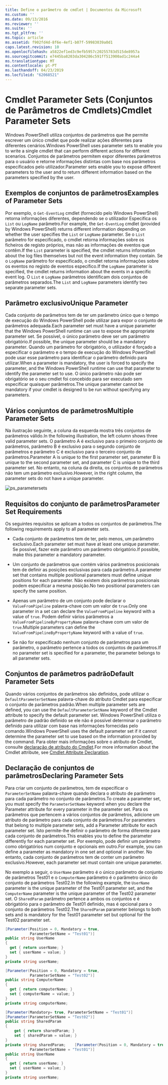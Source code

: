```yaml
---
title: Define o parâmetro de cmdlet | Documentos da Microsoft
ms.custom: ''
ms.date: 09/13/2016
ms.reviewer: ''
ms.suite: ''
ms.tgt_pltfrm: ''
ms.topic: article
ms.assetid: f902fd4d-8f6e-4ef1-b07f-59983039a0d1
caps.latest.revision: 10
ms.openlocfilehash: a5822ef1ed3c9efb5957c20255783d515de8957a
ms.sourcegitcommit: e7445ba8203da304286c591ff513900ad1c244a4
ms.translationtype: MT
ms.contentlocale: pt-PT
ms.lasthandoff: 04/23/2019
ms.locfileid: "62068521"
---
```

# <a name="cmdlet-parameter-sets"></a><span data-ttu-id="24de2-102">Cmdlet Parameter Sets (Conjuntos de Parâmetros de Cmdlets)</span><span class="sxs-lookup"><span data-stu-id="24de2-102">Cmdlet Parameter Sets</span></span>

<span data-ttu-id="24de2-103">Windows PowerShell utiliza conjuntos de parâmetros que lhe permite escrever um único cmdlet que pode realizar ações diferentes para diferentes cenários.</span><span class="sxs-lookup"><span data-stu-id="24de2-103">Windows PowerShell uses parameter sets to enable you to write a single cmdlet that can perform different actions for different scenarios.</span></span> <span data-ttu-id="24de2-104">Conjuntos de parâmetros permitem expor diferentes parâmetros para o usuário e retorne informações distintas com base nos parâmetros especificados pelo utilizador.</span><span class="sxs-lookup"><span data-stu-id="24de2-104">Parameter sets enable you to expose different parameters to the user and to return different information based on the parameters specified by the user.</span></span>

## <a name="examples-of-parameter-sets"></a><span data-ttu-id="24de2-105">Exemplos de conjuntos de parâmetros</span><span class="sxs-lookup"><span data-stu-id="24de2-105">Examples of Parameter Sets</span></span>

<span data-ttu-id="24de2-106">Por exemplo, o `Get-EventLog` cmdlet (fornecido pelo Windows PowerShell) retorna informações diferentes, dependendo se o utilizador Especifica os `List` ou `LogName` parâmetro.</span><span class="sxs-lookup"><span data-stu-id="24de2-106">For example, the `Get-EventLog` cmdlet (provided by Windows PowerShell) returns different information depending on whether the user specifies the `List` or `LogName` parameter.</span></span> <span data-ttu-id="24de2-107">Se o `List` parâmetro for especificado, o cmdlet retorna informações sobre os ficheiros de registo próprios, mas não as informações de eventos que contêm.</span><span class="sxs-lookup"><span data-stu-id="24de2-107">If the `List` parameter is specified, the cmdlet returns information about the log files themselves but not the event information they contain.</span></span> <span data-ttu-id="24de2-108">Se o `LogName` parâmetro for especificado, o cmdlet retorna informações sobre os eventos no registo de eventos específico.</span><span class="sxs-lookup"><span data-stu-id="24de2-108">If the `LogName` parameter is specified, the cmdlet returns information about the events in a specific event log.</span></span> <span data-ttu-id="24de2-109">O `List` e `LogName` parâmetros identificam dois conjuntos de parâmetros separados.</span><span class="sxs-lookup"><span data-stu-id="24de2-109">The `List` and `LogName` parameters identify two separate parameter sets.</span></span>

## <a name="unique-parameter"></a><span data-ttu-id="24de2-110">Parâmetro exclusivo</span><span class="sxs-lookup"><span data-stu-id="24de2-110">Unique Parameter</span></span>

<span data-ttu-id="24de2-111">Cada conjunto de parâmetros tem de ter um parâmetro único que o tempo de execução do Windows PowerShell pode utilizar para expor o conjunto de parâmetros adequada.</span><span class="sxs-lookup"><span data-stu-id="24de2-111">Each parameter set must have a unique parameter that the Windows PowerShell runtime can use to expose the appropriate parameter set.</span></span> <span data-ttu-id="24de2-112">Se possível, o único parâmetro deve ser um parâmetro obrigatório.</span><span class="sxs-lookup"><span data-stu-id="24de2-112">If possible, the unique parameter should be a mandatory parameter.</span></span> <span data-ttu-id="24de2-113">Quando um parâmetro for obrigatório, o utilizador é forçado a especificar o parâmetro e o tempo de execução do Windows PowerShell pode usar esse parâmetro para identificar o parâmetro definido para utilizar.</span><span class="sxs-lookup"><span data-stu-id="24de2-113">When a parameter is mandatory, the user is forced to specify the parameter, and the Windows PowerShell runtime can use that parameter to identify the parameter set to use.</span></span> <span data-ttu-id="24de2-114">O único parâmetro não pode ser obrigatório se o seu cmdlet foi concebido para ser executado sem especificar quaisquer parâmetros.</span><span class="sxs-lookup"><span data-stu-id="24de2-114">The unique parameter cannot be mandatory if your cmdlet is designed to be run without specifying any parameters.</span></span>

## <a name="multiple-parameter-sets"></a><span data-ttu-id="24de2-115">Vários conjuntos de parâmetros</span><span class="sxs-lookup"><span data-stu-id="24de2-115">Multiple Parameter Sets</span></span>

<span data-ttu-id="24de2-116">Na ilustração seguinte, a coluna da esquerda mostra três conjuntos de parâmetros válido.</span><span class="sxs-lookup"><span data-stu-id="24de2-116">In the following illustration, the left column shows three valid parameter sets.</span></span> <span data-ttu-id="24de2-117">O parâmetro A é exclusivo para o primeiro conjunto de parâmetros, parâmetro B é exclusivo para o segundo conjunto de parâmetros e parâmetro C é exclusivo para o terceiro conjunto de parâmetros.</span><span class="sxs-lookup"><span data-stu-id="24de2-117">Parameter A is unique to the first parameter set, parameter B is unique to the second parameter set, and parameter C is unique to the third parameter set.</span></span> <span data-ttu-id="24de2-118">No entanto, na coluna da direita, os conjuntos de parâmetros não tem um parâmetro exclusivo.</span><span class="sxs-lookup"><span data-stu-id="24de2-118">However, in the right column, the parameter sets do not have a unique parameter.</span></span>

![ps_parametersets](../media/ps-parametersets.gif)

## <a name="parameter-set-requirements"></a><span data-ttu-id="24de2-120">Requisitos do conjunto de parâmetros</span><span class="sxs-lookup"><span data-stu-id="24de2-120">Parameter Set Requirements</span></span>

<span data-ttu-id="24de2-121">Os seguintes requisitos se aplicam a todos os conjuntos de parâmetros.</span><span class="sxs-lookup"><span data-stu-id="24de2-121">The following requirements apply to all parameter sets.</span></span>

- <span data-ttu-id="24de2-122">Cada conjunto de parâmetros tem de ter, pelo menos, um parâmetro exclusivo.</span><span class="sxs-lookup"><span data-stu-id="24de2-122">Each parameter set must have at least one unique parameter.</span></span> <span data-ttu-id="24de2-123">Se possível, fazer este parâmetro um parâmetro obrigatório.</span><span class="sxs-lookup"><span data-stu-id="24de2-123">If possible, make this parameter a mandatory parameter.</span></span>

- <span data-ttu-id="24de2-124">Um conjunto de parâmetros que contém vários parâmetros posicionais tem de definir as posições exclusivas para cada parâmetro.</span><span class="sxs-lookup"><span data-stu-id="24de2-124">A parameter set that contains multiple positional parameters must define unique positions for each parameter.</span></span> <span data-ttu-id="24de2-125">Não existem dois parâmetros posicionais podem especificar a mesma posição.</span><span class="sxs-lookup"><span data-stu-id="24de2-125">No two positional parameters can specify the same position.</span></span>

- <span data-ttu-id="24de2-126">Apenas um parâmetro de um conjunto pode declarar o `ValueFromPipeline` palavra-chave com um valor de `true`.</span><span class="sxs-lookup"><span data-stu-id="24de2-126">Only one parameter in a set can declare the `ValueFromPipeline` keyword with a value of `true`.</span></span> <span data-ttu-id="24de2-127">Podem definir vários parâmetros a `ValueFromPipelineByPropertyName` palavra-chave com um valor de `true`.</span><span class="sxs-lookup"><span data-stu-id="24de2-127">Multiple parameters can define the `ValueFromPipelineByPropertyName` keyword with a value of `true`.</span></span>

- <span data-ttu-id="24de2-128">Se não for especificado nenhum conjunto de parâmetros para um parâmetro, o parâmetro pertence a todos os conjuntos de parâmetros.</span><span class="sxs-lookup"><span data-stu-id="24de2-128">If no parameter set is specified for a parameter, the parameter belongs to all parameter sets.</span></span>

## <a name="default-parameter-sets"></a><span data-ttu-id="24de2-129">Conjuntos de parâmetros padrão</span><span class="sxs-lookup"><span data-stu-id="24de2-129">Default Parameter Sets</span></span>

<span data-ttu-id="24de2-130">Quando vários conjuntos de parâmetros são definidos, pode utilizar o `DefaultParameterSetName` palavra-chave do atributo Cmdlet para especificar o conjunto de parâmetros padrão.</span><span class="sxs-lookup"><span data-stu-id="24de2-130">When multiple parameter sets are defined, you can use the `DefaultParameterSetName` keyword of the Cmdlet attribute to specify the default parameter set.</span></span> <span data-ttu-id="24de2-131">Windows PowerShell utiliza o parâmetro de padrão definido se ele não é possível determinar o parâmetro definido para utilizar com base nas informações fornecidas pelo comando.</span><span class="sxs-lookup"><span data-stu-id="24de2-131">Windows PowerShell uses the default parameter set if it cannot determine the parameter set to use based on the information provided by the command.</span></span> <span data-ttu-id="24de2-132">Para obter mais informações sobre o atributo de Cmdlet, consulte [declaração de atributo do Cmdlet](./cmdlet-attribute-declaration.md).</span><span class="sxs-lookup"><span data-stu-id="24de2-132">For more information about the Cmdlet attribute, see [Cmdlet Attribute Declaration](./cmdlet-attribute-declaration.md).</span></span>

## <a name="declaring-parameter-sets"></a><span data-ttu-id="24de2-133">Declaração de conjuntos de parâmetros</span><span class="sxs-lookup"><span data-stu-id="24de2-133">Declaring Parameter Sets</span></span>

<span data-ttu-id="24de2-134">Para criar um conjunto de parâmetros, tem de especificar o `ParameterSetName` palavra-chave quando declara o atributo de parâmetro para cada parâmetro no conjunto de parâmetros.</span><span class="sxs-lookup"><span data-stu-id="24de2-134">To create a parameter set, you must specify the `ParameterSetName` keyword when you declare the Parameter attribute for every parameter in the parameter set.</span></span> <span data-ttu-id="24de2-135">Para os parâmetros que pertencem a vários conjuntos de parâmetros, adicione um atributo de parâmetro para cada conjunto de parâmetros.</span><span class="sxs-lookup"><span data-stu-id="24de2-135">For parameters that belong to multiple parameter sets, add a Parameter attribute for each parameter set.</span></span> <span data-ttu-id="24de2-136">Isto permite-lhe definir o parâmetro de forma diferente para cada conjunto de parâmetros.</span><span class="sxs-lookup"><span data-stu-id="24de2-136">This enables you to define the parameter differently for each parameter set.</span></span> <span data-ttu-id="24de2-137">Por exemplo, pode definir um parâmetro como obrigatórios num conjunto e opcionais em outro.</span><span class="sxs-lookup"><span data-stu-id="24de2-137">For example, you can define a parameter as mandatory in one set and optional in another.</span></span> <span data-ttu-id="24de2-138">No entanto, cada conjunto de parâmetros tem de conter um parâmetro exclusivo.</span><span class="sxs-lookup"><span data-stu-id="24de2-138">However, each parameter set must contain one unique parameter.</span></span>

<span data-ttu-id="24de2-139">No exemplo a seguir, o `UserName` parâmetro é o único parâmetro de conjunto de parâmetros Test01 e o `ComputerName` parâmetro é o parâmetro único do conjunto de parâmetros Test02.</span><span class="sxs-lookup"><span data-stu-id="24de2-139">In the following example, the `UserName` parameter is the unique parameter of the Test01 parameter set, and the `ComputerName` parameter is the unique parameter of the Test02 parameter set.</span></span> <span data-ttu-id="24de2-140">O `SharedParam` parâmetro pertence a ambos os conjuntos e é obrigatório para o parâmetro de Test01 definido, mas é opcional para o conjunto de parâmetros Test02.</span><span class="sxs-lookup"><span data-stu-id="24de2-140">The `SharedParam` parameter belongs to both sets and is mandatory for the Test01 parameter set but optional for the Test02 parameter set.</span></span>

```csharp
[Parameter(Position = 0, Mandatory = true,
           ParameterSetName = "Test01")]
public string UserName
{
  get { return userName; }
  set { userName = value; }
}
private string userName;

[Parameter(Position = 0, Mandatory = true,
           ParameterSetName = "Test02")]
public string ComputerName
{
  get { return computerName; }
  set { computerName = value; }
}
private string computerName;

[Parameter(Mandatory= true, ParameterSetName = "Test01")]
[Parameter(ParameterSetName = "Test02")]
public string SharedParam
{
    get { return sharedParam; }
    set { sharedParam = value; }
}
private string sharedParam;    [Parameter(Position = 0, Mandatory = true,
           ParameterSetName = "Test01")]
public string UserName
{
  get { return userName; }
  set { userName = value; }
}
private string userName;
```